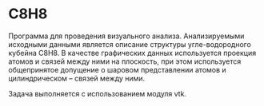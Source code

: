 # C8H8
Программа для проведения визуального анализа. Анализируемыми исходными данными является описание структуры угле-водородного кубейна С8Н8. В качестве графических данных используется проекция атомов и связей между ними на плоскость, при этом используется общепринятое допущение о шаровом представлении атомов и цилиндрическом – связей между ними. 

Задача выполняется с использованием модуля vtk.
